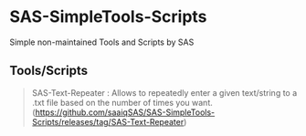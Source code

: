 # SAS-SimpleTools-Scripts
Simple non-maintained Tools and Scripts by SAS

## Tools/Scripts
> SAS-Text-Repeater : Allows to repeatedly enter a given text/string to a .txt file based on the number of times you want. (https://github.com/saaiqSAS/SAS-SimpleTools-Scripts/releases/tag/SAS-Text-Repeater)

